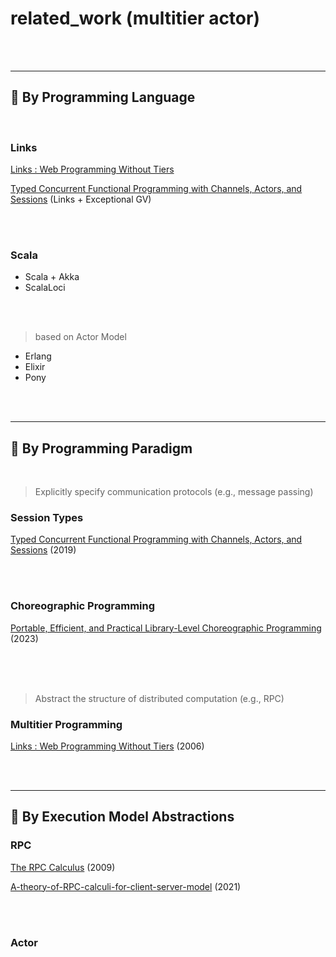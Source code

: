# related_work (multitier actor)

<br>
<br>

---

## 📂 By Programming Language

<br>

### Links

[Links : Web Programming Without Tiers](<Links_Web Programming Without Tiers.md>) 

[Typed Concurrent Functional Programming with Channels, Actors, and Sessions](<Typed Concurrent Functional Programming with Channels, Actors, and Sessions.md>) (Links + Exceptional GV)

<br>
<br>

### Scala

- Scala + Akka
- ScalaLoci

<br>
<br>

> based on Actor Model

- Erlang
- Elixir
- Pony

<br>
<br>

---

## 📂 By Programming Paradigm

<br>

> Explicitly specify communication protocols (e.g., message passing)

### Session Types

[Typed Concurrent Functional Programming with Channels, Actors, and Sessions](<Typed Concurrent Functional Programming with Channels, Actors, and Sessions.md>) (2019)

<br>
<br>



### Choreographic Programming

[Portable, Efficient, and Practical Library-Level  Choreographic Programming](<Portable, Efficient, and Practical Library-Level  Choreographic Programming.md>) (2023)

<br>
<br>

<br>

> Abstract the structure of distributed computation (e.g., RPC)

### Multitier Programming

[Links : Web Programming Without Tiers](<Links_Web Programming Without Tiers.md>) (2006)

<br>
<br>

---

## 📁 By Execution Model Abstractions

### RPC

[The RPC Calculus](<The RPC Calculus.md>) (2009)

[A-theory-of-RPC-calculi-for-client-server-model](A-theory-of-RPC-calculi-for-client-server-model.md) (2021)

<br>
<br>

### Actor

